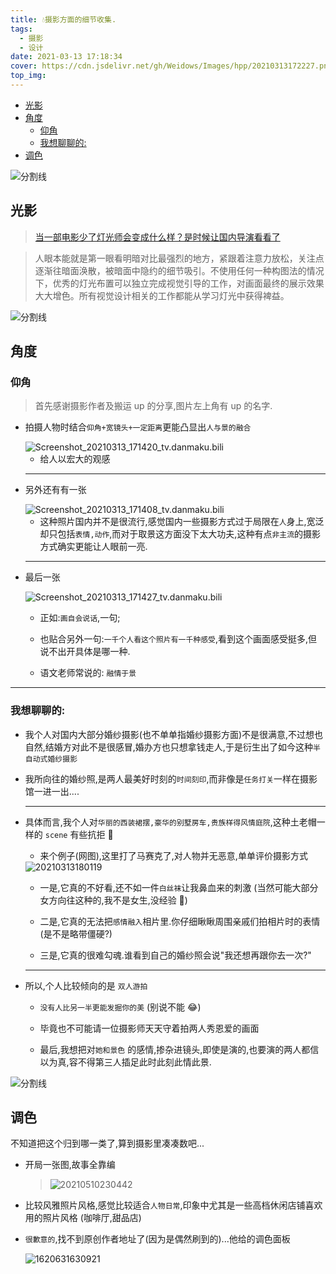 ```yaml
---
title: 💧摄影方面的细节收集.
tags:
  - 摄影
  - 设计
date: 2021-03-13 17:18:34
cover: https://cdn.jsdelivr.net/gh/Weidows/Images/hpp/20210313172227.png
top_img:
---
```


<!--
 * @?: *********************************************************************
 * @Author: Weidows
 * @LastEditors: Weidows
 * @LastEditTime: 2021-05-10 23:17:00
 * @FilePath: \Weidowsd:\Game\Github\Blog-private\source\_posts\design\摄影.md
 * @Description:
 * @!: *********************************************************************
-->

- [光影](#光影)
- [角度](#角度)
  - [仰角](#仰角)
  - [我想聊聊的:](#我想聊聊的)
- [调色](#调色)

![分割线](https://cdn.jsdelivr.net/gh/Weidows/Images/img/divider.png)

## 光影

> [当一部电影少了灯光师会变成什么样？是时候让国内导演看看了](https://www.bilibili.com/video/BV18J411B7or)

> 人眼本能就是第一眼看明暗对比最强烈的地方，紧跟着注意力放松，关注点逐渐往暗面涣散，被暗面中隐约的细节吸引。不使用任何一种构图法的情况下，优秀的灯光布置可以独立完成视觉引导的工作，对画面最终的展示效果大大增色。所有视觉设计相关的工作都能从学习灯光中获得裨益。​

![分割线](https://cdn.jsdelivr.net/gh/Weidows/Images/img/divider.png)

## 角度

### 仰角

> 首先感谢摄影作者及搬运 up 的分享,图片左上角有 up 的名字.

- 拍摄人物时结合`仰角+宽镜头+一定距离`更能凸显出`人与景的融合`

  <img src="https://cdn.jsdelivr.net/gh/Weidows/Images/hpp/Screenshot_20210313_171420_tv.danmaku.bili.jpg" alt="Screenshot_20210313_171420_tv.danmaku.bili" />

  - 给人以宏大的观感

  ***

- 另外还有有一张

  <img src="https://cdn.jsdelivr.net/gh/Weidows/Images/hpp/Screenshot_20210313_171408_tv.danmaku.bili.jpg" alt="Screenshot_20210313_171408_tv.danmaku.bili" />

  - 这种照片国内并不是很流行,感觉国内一些摄影方式过于局限在`人`身上,宽泛却只包括`表情,动作`,而对于取景这方面没下太大功夫,这种有点`非主流`的摄影方式确实更能让人眼前一亮.

  ***

- 最后一张

  <img src="https://cdn.jsdelivr.net/gh/Weidows/Images/hpp/Screenshot_20210313_171427_tv.danmaku.bili.jpg" alt="Screenshot_20210313_171427_tv.danmaku.bili" />

  - 正如:`画自会说话`,一句;
  - 也贴合另外一句:`一千个人看这个照片有一千种感受`,看到这个画面感受挺多,但说不出开具体是哪一种.

  - 语文老师常说的: `融情于景`

---

### 我想聊聊的:

- 我个人对国内大部分婚纱摄影(也不单单指婚纱摄影方面)不是很满意,不过想也自然,结婚方对此不是很感冒,婚办方也只想拿钱走人,于是衍生出了如今这种`半自动式婚纱摄影`

- 我所向往的婚纱照,是两人最美好时刻的`时间刻印`,而非像是`任务打关`一样在摄影馆一进一出....

  ***

- 具体而言,我个人对`华丽的西装裙摆,豪华的别墅房车,贵族样得风情庭院`,这种土老帽一样的 `scene` 有些抗拒 🤔

  - 来个例子(网图),这里打了马赛克了,对人物并无恶意,单单评价摄影方式

  <img src="https://cdn.jsdelivr.net/gh/Weidows/Images/hpp/20210313180119.png" alt="20210313180119" />

  - 一是,它真的不好看,还不如一件`白丝袜`让我鼻血来的刺激 (当然可能大部分女方向往这种的,我不是女生,没经验 🤣)

  - 二是,它真的无法把`感情融入`相片里.你仔细瞅瞅周围亲戚们拍相片时的表情 (是不是略带僵硬?)

  - 三是,它真的很难勾魂.谁看到自己的婚纱照会说"我还想再跟你去一次?"

  ***

- 所以,个人比较倾向的是 `双人游拍`

  - `没有人比另一半更能发掘你的美` (别说不能 😂)

  - 毕竟也不可能请一位摄影师天天守着拍两人秀恩爱的画面

  - 最后,我想把对`她和景色` 的感情,掺杂进镜头,即使是演的,也要演的两人都信以为真,容不得第三人插足此时此刻此情此景.

![分割线](https://cdn.jsdelivr.net/gh/Weidows/Images/img/divider.png)

## 调色

不知道把这个归到哪一类了,算到摄影里凑凑数吧...

- 开局一张图,故事全靠编

  > <img src="https://i.loli.net/2021/05/10/M8ikmBFEeR1aPh3.png" alt="20210510230442" />

- 比较风雅照片风格,感觉比较适合`人物日常`,印象中尤其是一些高档休闲店铺喜欢用的照片风格 (咖啡厅,甜品店)

- `很歉意的`,找不到原创作者地址了(因为是偶然刷到的)...他给的调色面板

  <img src="https://i.loli.net/2021/05/10/DRGq6pkeuNO1Lgi.jpg" alt="1620631630921" />

